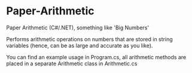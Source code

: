 # Paper-Arithmetic
Paper Arithmetic (C#/.NET), something like 'Big Numbers'

Performs arithmetic operations on numbers that are stored in string variables (hence, can be as large and accurate as you like).

You can find an example usage in Program.cs, all arithmetic methods are placed in a separate Arithmetic class in Arithmetic.cs

